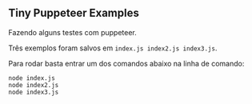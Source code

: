 ## Tiny Puppeteer Examples

Fazendo alguns testes com puppeteer.


Três exemplos foram salvos em ```index.js index2.js index3.js```.


Para rodar basta entrar um dos comandos abaixo na linha de comando:


```
node index.js
node index2.js
node index3.js
```
